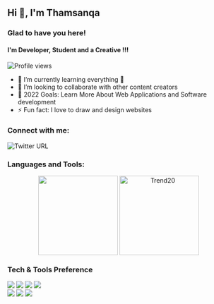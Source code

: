 ## Hi 👋, I'm Thamsanqa 

### Glad to have you here!

#### I'm Developer, Student and a Creative !!!
![Profile views](https://gpvc.arturio.dev/thamesssa)

- 🌱 I’m currently learning everything 🤣
- 👯 I’m looking to collaborate with other content creators
- 🥅 2022 Goals: Learn More About Web Applications and Software development  
- ⚡ Fun fact: I love to draw and design websites 

### Connect with me:

![Twitter URL](https://img.shields.io/twitter/follow/thamess_sa?label=Follow&style=social)

### Languages and Tools:

<p align="center">
<img height="180em" src="https://github-readme-stats.vercel.app/api?username=thamesssa&show_icons=true&hide_border=true&&count_private=true&include_all_commits=true&show_icons=true&theme=gotham" align = "center"/>
<img height="180em" src="https://github-readme-stats.vercel.app/api/top-langs?username=thamesssa&langs_count=8&show_icons=true&locale=en&layout=compact&hide_border=true&theme=gotham" alt="Trend20" align = "center"/>
</p>


### Tech & Tools Preference

<img src = "https://img.shields.io/badge/-HTML5-E34F26?style=flat&logo=html5&logoColor=white"> <img src = "https://img.shields.io/badge/-CSS3-1572B6?style=flat&logo=css3&logoColor=white">
<img src="https://img.shields.io/badge/-JavaScript-eed718?style=flat&logo=javascript&logoColor=ffffff">
<img src="https://img.shields.io/badge/-Sass-cc6699?style=flat&logo=sass&logoColor=ffffff">
<br>
<img src="http://img.shields.io/badge/-Git-F1502F?style=flat&logo=git&logoColor=FFFFFF">
<img src="http://img.shields.io/badge/-Github-000000?style=flat&logo=github&logoColor=FFFFFF">
<img src="http://img.shields.io/badge/-VS%20Code-007ACC?style=flat&logo=visual%20studio%20code&logoColor=white">




